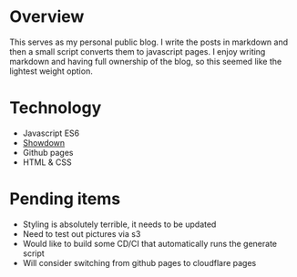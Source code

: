 # Overview
This serves as my personal public blog. I write the posts in markdown and then a small script converts them to javascript pages. I enjoy writing markdown and having full ownership of the blog, so this seemed like the lightest weight option.

# Technology
* Javascript ES6
* [Showdown](https://github.com/showdownjs/showdown) 
* Github pages
* HTML & CSS

# Pending items
* Styling is absolutely terrible, it needs to be updated 
* Need to test out pictures via s3 
* Would like to build some CD/CI that automatically runs the generate script
* Will consider switching from github pages to cloudflare pages
